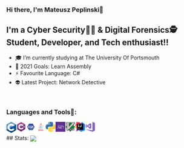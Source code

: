 ### Hi there, I'm Mateusz Peplinski👋


## I'm a Cyber Security👨‍💻 & Digital Forensics🕵️ Student, Developer, and Tech enthusiast!!

- 🎓 I’m currently studying at The University Of Portsmouth
- 🥅 2021 Goals: Learn Assembly  
- ⚡ Favourite Language: C# 
- 👽 Latest Project: Network Detective  

<br />

### Languages and Tools🔧:
<img align="left" alt="C" width="26px" src="icons/695px-C_Programming_Language.svg.png" />
<img align="left" alt="C#" width="26px" src="icons/csharp-01.png" />
<img align="left" alt="ASM" width="26px" src="icons/ASM.png" />
<img align="left" alt="JAVA" width="26px" src="icons/java-logo-1.png" />
<img align="left" alt="Python" width="26px" src="icons/Python.png" />
<img align="left" alt=".NET" width="26px" src="icons/net.png" />
<img align="left" alt="VIM" width="26px" src="icons/544px-Vimlogo.svg.png" />
<img align="left" alt="InteliJ" width="26px" src="icons/IntelliJ_IDEA_Icon.svg.png" />
<img align="left" alt="Visual Studio" width="26px" src="icons/Visual_Studio_2017_Logo.png" />
<br />
<br />
<script src="https://tryhackme.com/badge/226965"></script>
## Stats:
<a href="https://github.com/0xInvicta/0xInvicta">
  <img align="center" src="https://github-readme-stats.vercel.app/api/top-langs/?username=0xInvicta&hide=java,html,tex&title_color=ffffff&text_color=c9cacc&icon_color=2bbc8a&bg_color=1d1f21&langs_count=5" />
</a>
